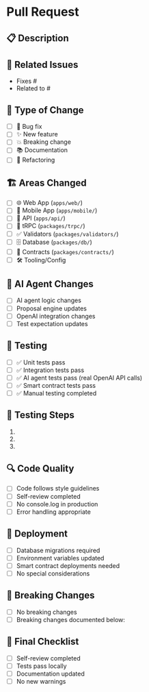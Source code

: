 # Pull Request

## 📋 Description
<!-- What does this PR do? -->

## 🔗 Related Issues
- Fixes #
- Related to #

## 🧪 Type of Change
- [ ] 🐛 Bug fix
- [ ] ✨ New feature  
- [ ] 💥 Breaking change
- [ ] 📚 Documentation
- [ ] 🧹 Refactoring

## 🏗️ Areas Changed
- [ ] 🌐 Web App (`apps/web/`)
- [ ] 📱 Mobile App (`apps/mobile/`)
- [ ] 🔌 API (`apps/api/`)
- [ ] 🧪 tRPC (`packages/trpc/`)
- [ ] ✅ Validators (`packages/validators/`)
- [ ] 🗄️ Database (`packages/db/`)
- [ ] 📄 Contracts (`packages/contracts/`)
- [ ] 🛠️ Tooling/Config

## 🤖 AI Agent Changes
- [ ] AI agent logic changes
- [ ] Proposal engine updates
- [ ] OpenAI integration changes
- [ ] Test expectation updates

## 🧪 Testing
- [ ] ✅ Unit tests pass
- [ ] ✅ Integration tests pass
- [ ] ✅ AI agent tests pass (real OpenAI API calls)
- [ ] ✅ Smart contract tests pass
- [ ] ✅ Manual testing completed

## 🧪 Testing Steps
<!-- Describe how to test this PR -->
1. 
2. 
3. 

## 🔍 Code Quality
- [ ] Code follows style guidelines
- [ ] Self-review completed
- [ ] No console.log in production
- [ ] Error handling appropriate

## 🚀 Deployment
- [ ] Database migrations required
- [ ] Environment variables updated
- [ ] Smart contract deployments needed
- [ ] No special considerations

## 📝 Breaking Changes
- [ ] No breaking changes
- [ ] Breaking changes documented below:

## 🎯 Final Checklist
- [ ] Self-review completed
- [ ] Tests pass locally
- [ ] Documentation updated
- [ ] No new warnings
